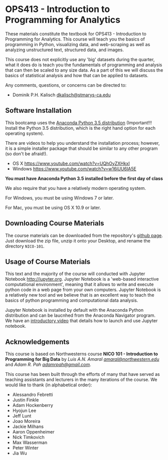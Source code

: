 # OPS413 - Introduction to Programming for Analytics

These materials constitute the textbook for OPS413 - Introduction to Programming for Analytics.
This course will teach you the basics of programming in Python, visualizing data, and web-scraping 
as well as analyzing unstructured text, structured data, and images. 

This course does not explicitly use any 'big' datasets during the quarter, what it does do is teach
you the fundamentals of programming and analysis that can then be scaled to any size data. As a part
of this we will discuss the basics of statistical analysis and how that can be applied to datasets.

Any comments, questions, or concerns can be directed to:

* Dominik P.H. Kalisch <dkalisch@stmarys-ca.edu>

## Software Installation

This bootcamp uses the [Anaconda Python 3.5 distribution](https://www.continuum.io/downloads)
(Important!!! Install the Python 3.5 distribution, which is the right hand option for each operating
system).

There are videos to help you understand the installation process; however, it is a simple installer
package that should be similar to any other program (so don't be afraid!).

* OS X <https://www.youtube.com/watch?v=UQhOyZXHkxI>
* Windows <https://www.youtube.com/watch?v=w16iUU6IA5E>

**You must have Anaconda Python 3.5 installed before the first day of class**

We also require that you have a relatively modern operating system. 

For Windows, you must be using Windows 7 or later.

For Mac, you must be using OS X 10.9 or later.

## Downloading Course Materials

The course materials can be downloaded from the repository's [github page](http://amarallab.github.io/Introduction-to-Python-Programming-and-Data-Science/). 
Just download the zip file, unzip it onto your Desktop, and rename the directory `NICO-101`.

## Usage of Course Materials

This text and the majority of the course will conducted with Jupyter Notebook <http://jupyter.org>. Jupyter Notebook 
is a 'web-based interactive computational environment', meaning that it allows to write and execute python code in a 
web page from your own computers. Jupyter Notebook is a relatively new tool and we believe that is an excellent way 
to teach the basics of python programming and computational data analysis.

Jupyter Notebook is installed by default with the Anaconda Python distribution and can be laucnhed from the Anaconda 
Navigator program. We have an [introductory video](https://youtu.be/Pul4cqoPLbE) that details how to
launch and use Jupyter notebook.

## Acknowledgements

This course is based on Northwesterns course __NICO 101 - Introduction to Programming for Big Data__ by _Luis A.N. Amaral <amaral@northwestern.edu>_ and _Adam R. Pah <adamrpah@gmail.com>_.

This course has been built through the efforts of many that have served as teaching assistants and lecturers in the 
many iterations of the course. We would like to thank (in alphabetical order):

* Alessandro Febretti
* Justin Finkle
* Adam Hockenberry
* Hyojun Lee
* Jeff Lunt
* Joao Moreira
* Jackie Milhans
* Aaron Oppenheimer
* Nick Timkovich
* Max Wasserman
* Peter Winter
* Jia Wu
